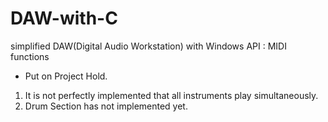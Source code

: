 # DAW-with-C
simplified DAW(Digital Audio Workstation) with Windows API : MIDI functions


* Put on Project Hold. 

1. It is not perfectly implemented that all instruments play simultaneously.
2. Drum Section has not implemented yet.
